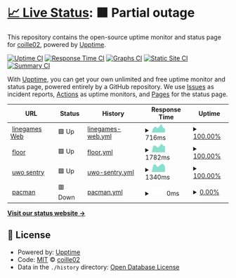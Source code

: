 # [📈 Live Status](https://board.uwo.line.games): <!--live status--> **🟧 Partial outage**

This repository contains the open-source uptime monitor and status page for [coille02](https://www.ram-g.ml/), powered by [Upptime](https://github.com/upptime/upptime).

[![Uptime CI](https://github.com/coille02/Uptime/workflows/Uptime%20CI/badge.svg)](https://github.com/coille02/Uptime/actions?query=workflow%3A%22Uptime+CI%22)
[![Response Time CI](https://github.com/coille02/Uptime/workflows/Response%20Time%20CI/badge.svg)](https://github.com/coille02/Uptime/actions?query=workflow%3A%22Response+Time+CI%22)
[![Graphs CI](https://github.com/coille02/Uptime/workflows/Graphs%20CI/badge.svg)](https://github.com/coille02/Uptime/actions?query=workflow%3A%22Graphs+CI%22)
[![Static Site CI](https://github.com/coille02/Uptime/workflows/Static%20Site%20CI/badge.svg)](https://github.com/coille02/Uptime/actions?query=workflow%3A%22Static+Site+CI%22)
[![Summary CI](https://github.com/coille02/Uptime/workflows/Summary%20CI/badge.svg)](https://github.com/coille02/Uptime/actions?query=workflow%3A%22Summary+CI%22)

With [Upptime](https://upptime.js.org), you can get your own unlimited and free uptime monitor and status page, powered entirely by a GitHub repository. We use [Issues](https://github.com/coille02/Uptime/issues) as incident reports, [Actions](https://github.com/coille02/Uptime/actions) as uptime monitors, and [Pages](https://board.uwo.line.games) for the status page.

<!--start: status pages-->
<!-- This summary is generated by Upptime (https://github.com/upptime/upptime) -->
<!-- Do not edit this manually, your changes will be overwritten -->
<!-- prettier-ignore -->
| URL | Status | History | Response Time | Uptime |
| --- | ------ | ------- | ------------- | ------ |
| <img alt="" src="https://icons.duckduckgo.com/ip3/www.line.games.ico" height="13"> [linegames Web](https://www.line.games) | 🟩 Up | [linegames-web.yml](https://github.com/coille02/upptime/commits/HEAD/history/linegames-web.yml) | <details><summary><img alt="Response time graph" src="./graphs/linegames-web/response-time-week.png" height="20"> 716ms</summary><br><a href="https://board.uwo.line.games/history/linegames-web"><img alt="Response time 719" src="https://img.shields.io/endpoint?url=https%3A%2F%2Fraw.githubusercontent.com%2Fcoille02%2Fupptime%2FHEAD%2Fapi%2Flinegames-web%2Fresponse-time.json"></a><br><a href="https://board.uwo.line.games/history/linegames-web"><img alt="24-hour response time 509" src="https://img.shields.io/endpoint?url=https%3A%2F%2Fraw.githubusercontent.com%2Fcoille02%2Fupptime%2FHEAD%2Fapi%2Flinegames-web%2Fresponse-time-day.json"></a><br><a href="https://board.uwo.line.games/history/linegames-web"><img alt="7-day response time 716" src="https://img.shields.io/endpoint?url=https%3A%2F%2Fraw.githubusercontent.com%2Fcoille02%2Fupptime%2FHEAD%2Fapi%2Flinegames-web%2Fresponse-time-week.json"></a><br><a href="https://board.uwo.line.games/history/linegames-web"><img alt="30-day response time 723" src="https://img.shields.io/endpoint?url=https%3A%2F%2Fraw.githubusercontent.com%2Fcoille02%2Fupptime%2FHEAD%2Fapi%2Flinegames-web%2Fresponse-time-month.json"></a><br><a href="https://board.uwo.line.games/history/linegames-web"><img alt="1-year response time 719" src="https://img.shields.io/endpoint?url=https%3A%2F%2Fraw.githubusercontent.com%2Fcoille02%2Fupptime%2FHEAD%2Fapi%2Flinegames-web%2Fresponse-time-year.json"></a></details> | <details><summary><a href="https://board.uwo.line.games/history/linegames-web">100.00%</a></summary><a href="https://board.uwo.line.games/history/linegames-web"><img alt="All-time uptime 99.96%" src="https://img.shields.io/endpoint?url=https%3A%2F%2Fraw.githubusercontent.com%2Fcoille02%2Fupptime%2FHEAD%2Fapi%2Flinegames-web%2Fuptime.json"></a><br><a href="https://board.uwo.line.games/history/linegames-web"><img alt="24-hour uptime 100.00%" src="https://img.shields.io/endpoint?url=https%3A%2F%2Fraw.githubusercontent.com%2Fcoille02%2Fupptime%2FHEAD%2Fapi%2Flinegames-web%2Fuptime-day.json"></a><br><a href="https://board.uwo.line.games/history/linegames-web"><img alt="7-day uptime 100.00%" src="https://img.shields.io/endpoint?url=https%3A%2F%2Fraw.githubusercontent.com%2Fcoille02%2Fupptime%2FHEAD%2Fapi%2Flinegames-web%2Fuptime-week.json"></a><br><a href="https://board.uwo.line.games/history/linegames-web"><img alt="30-day uptime 100.00%" src="https://img.shields.io/endpoint?url=https%3A%2F%2Fraw.githubusercontent.com%2Fcoille02%2Fupptime%2FHEAD%2Fapi%2Flinegames-web%2Fuptime-month.json"></a><br><a href="https://board.uwo.line.games/history/linegames-web"><img alt="1-year uptime 99.96%" src="https://img.shields.io/endpoint?url=https%3A%2F%2Fraw.githubusercontent.com%2Fcoille02%2Fupptime%2FHEAD%2Fapi%2Flinegames-web%2Fuptime-year.json"></a></details>
| <img alt="" src="https://icons.duckduckgo.com/ip3/floor.line.games.ico" height="13"> [floor](https://floor.line.games) | 🟩 Up | [floor.yml](https://github.com/coille02/upptime/commits/HEAD/history/floor.yml) | <details><summary><img alt="Response time graph" src="./graphs/floor/response-time-week.png" height="20"> 1782ms</summary><br><a href="https://board.uwo.line.games/history/floor"><img alt="Response time 1671" src="https://img.shields.io/endpoint?url=https%3A%2F%2Fraw.githubusercontent.com%2Fcoille02%2Fupptime%2FHEAD%2Fapi%2Ffloor%2Fresponse-time.json"></a><br><a href="https://board.uwo.line.games/history/floor"><img alt="24-hour response time 1655" src="https://img.shields.io/endpoint?url=https%3A%2F%2Fraw.githubusercontent.com%2Fcoille02%2Fupptime%2FHEAD%2Fapi%2Ffloor%2Fresponse-time-day.json"></a><br><a href="https://board.uwo.line.games/history/floor"><img alt="7-day response time 1782" src="https://img.shields.io/endpoint?url=https%3A%2F%2Fraw.githubusercontent.com%2Fcoille02%2Fupptime%2FHEAD%2Fapi%2Ffloor%2Fresponse-time-week.json"></a><br><a href="https://board.uwo.line.games/history/floor"><img alt="30-day response time 1656" src="https://img.shields.io/endpoint?url=https%3A%2F%2Fraw.githubusercontent.com%2Fcoille02%2Fupptime%2FHEAD%2Fapi%2Ffloor%2Fresponse-time-month.json"></a><br><a href="https://board.uwo.line.games/history/floor"><img alt="1-year response time 1671" src="https://img.shields.io/endpoint?url=https%3A%2F%2Fraw.githubusercontent.com%2Fcoille02%2Fupptime%2FHEAD%2Fapi%2Ffloor%2Fresponse-time-year.json"></a></details> | <details><summary><a href="https://board.uwo.line.games/history/floor">100.00%</a></summary><a href="https://board.uwo.line.games/history/floor"><img alt="All-time uptime 99.99%" src="https://img.shields.io/endpoint?url=https%3A%2F%2Fraw.githubusercontent.com%2Fcoille02%2Fupptime%2FHEAD%2Fapi%2Ffloor%2Fuptime.json"></a><br><a href="https://board.uwo.line.games/history/floor"><img alt="24-hour uptime 100.00%" src="https://img.shields.io/endpoint?url=https%3A%2F%2Fraw.githubusercontent.com%2Fcoille02%2Fupptime%2FHEAD%2Fapi%2Ffloor%2Fuptime-day.json"></a><br><a href="https://board.uwo.line.games/history/floor"><img alt="7-day uptime 100.00%" src="https://img.shields.io/endpoint?url=https%3A%2F%2Fraw.githubusercontent.com%2Fcoille02%2Fupptime%2FHEAD%2Fapi%2Ffloor%2Fuptime-week.json"></a><br><a href="https://board.uwo.line.games/history/floor"><img alt="30-day uptime 100.00%" src="https://img.shields.io/endpoint?url=https%3A%2F%2Fraw.githubusercontent.com%2Fcoille02%2Fupptime%2FHEAD%2Fapi%2Ffloor%2Fuptime-month.json"></a><br><a href="https://board.uwo.line.games/history/floor"><img alt="1-year uptime 99.99%" src="https://img.shields.io/endpoint?url=https%3A%2F%2Fraw.githubusercontent.com%2Fcoille02%2Fupptime%2FHEAD%2Fapi%2Ffloor%2Fuptime-year.json"></a></details>
| <img alt="" src="https://icons.duckduckgo.com/ip3/sentry22.uwo.line.games.ico" height="13"> [uwo sentry](https://sentry22.uwo.line.games) | 🟩 Up | [uwo-sentry.yml](https://github.com/coille02/upptime/commits/HEAD/history/uwo-sentry.yml) | <details><summary><img alt="Response time graph" src="./graphs/uwo-sentry/response-time-week.png" height="20"> 1340ms</summary><br><a href="https://board.uwo.line.games/history/uwo-sentry"><img alt="Response time 1424" src="https://img.shields.io/endpoint?url=https%3A%2F%2Fraw.githubusercontent.com%2Fcoille02%2Fupptime%2FHEAD%2Fapi%2Fuwo-sentry%2Fresponse-time.json"></a><br><a href="https://board.uwo.line.games/history/uwo-sentry"><img alt="24-hour response time 1009" src="https://img.shields.io/endpoint?url=https%3A%2F%2Fraw.githubusercontent.com%2Fcoille02%2Fupptime%2FHEAD%2Fapi%2Fuwo-sentry%2Fresponse-time-day.json"></a><br><a href="https://board.uwo.line.games/history/uwo-sentry"><img alt="7-day response time 1340" src="https://img.shields.io/endpoint?url=https%3A%2F%2Fraw.githubusercontent.com%2Fcoille02%2Fupptime%2FHEAD%2Fapi%2Fuwo-sentry%2Fresponse-time-week.json"></a><br><a href="https://board.uwo.line.games/history/uwo-sentry"><img alt="30-day response time 1237" src="https://img.shields.io/endpoint?url=https%3A%2F%2Fraw.githubusercontent.com%2Fcoille02%2Fupptime%2FHEAD%2Fapi%2Fuwo-sentry%2Fresponse-time-month.json"></a><br><a href="https://board.uwo.line.games/history/uwo-sentry"><img alt="1-year response time 1424" src="https://img.shields.io/endpoint?url=https%3A%2F%2Fraw.githubusercontent.com%2Fcoille02%2Fupptime%2FHEAD%2Fapi%2Fuwo-sentry%2Fresponse-time-year.json"></a></details> | <details><summary><a href="https://board.uwo.line.games/history/uwo-sentry">100.00%</a></summary><a href="https://board.uwo.line.games/history/uwo-sentry"><img alt="All-time uptime 99.85%" src="https://img.shields.io/endpoint?url=https%3A%2F%2Fraw.githubusercontent.com%2Fcoille02%2Fupptime%2FHEAD%2Fapi%2Fuwo-sentry%2Fuptime.json"></a><br><a href="https://board.uwo.line.games/history/uwo-sentry"><img alt="24-hour uptime 100.00%" src="https://img.shields.io/endpoint?url=https%3A%2F%2Fraw.githubusercontent.com%2Fcoille02%2Fupptime%2FHEAD%2Fapi%2Fuwo-sentry%2Fuptime-day.json"></a><br><a href="https://board.uwo.line.games/history/uwo-sentry"><img alt="7-day uptime 100.00%" src="https://img.shields.io/endpoint?url=https%3A%2F%2Fraw.githubusercontent.com%2Fcoille02%2Fupptime%2FHEAD%2Fapi%2Fuwo-sentry%2Fuptime-week.json"></a><br><a href="https://board.uwo.line.games/history/uwo-sentry"><img alt="30-day uptime 100.00%" src="https://img.shields.io/endpoint?url=https%3A%2F%2Fraw.githubusercontent.com%2Fcoille02%2Fupptime%2FHEAD%2Fapi%2Fuwo-sentry%2Fuptime-month.json"></a><br><a href="https://board.uwo.line.games/history/uwo-sentry"><img alt="1-year uptime 99.85%" src="https://img.shields.io/endpoint?url=https%3A%2F%2Fraw.githubusercontent.com%2Fcoille02%2Fupptime%2FHEAD%2Fapi%2Fuwo-sentry%2Fuptime-year.json"></a></details>
| <img alt="" src="https://icons.duckduckgo.com/ip3/pacman.line.games.ico" height="13"> [pacman](https://pacman.line.games) | 🟥 Down | [pacman.yml](https://github.com/coille02/upptime/commits/HEAD/history/pacman.yml) | <details><summary><img alt="Response time graph" src="./graphs/pacman/response-time-week.png" height="20"> 0ms</summary><br><a href="https://board.uwo.line.games/history/pacman"><img alt="Response time 0" src="https://img.shields.io/endpoint?url=https%3A%2F%2Fraw.githubusercontent.com%2Fcoille02%2Fupptime%2FHEAD%2Fapi%2Fpacman%2Fresponse-time.json"></a><br><a href="https://board.uwo.line.games/history/pacman"><img alt="24-hour response time 0" src="https://img.shields.io/endpoint?url=https%3A%2F%2Fraw.githubusercontent.com%2Fcoille02%2Fupptime%2FHEAD%2Fapi%2Fpacman%2Fresponse-time-day.json"></a><br><a href="https://board.uwo.line.games/history/pacman"><img alt="7-day response time 0" src="https://img.shields.io/endpoint?url=https%3A%2F%2Fraw.githubusercontent.com%2Fcoille02%2Fupptime%2FHEAD%2Fapi%2Fpacman%2Fresponse-time-week.json"></a><br><a href="https://board.uwo.line.games/history/pacman"><img alt="30-day response time 0" src="https://img.shields.io/endpoint?url=https%3A%2F%2Fraw.githubusercontent.com%2Fcoille02%2Fupptime%2FHEAD%2Fapi%2Fpacman%2Fresponse-time-month.json"></a><br><a href="https://board.uwo.line.games/history/pacman"><img alt="1-year response time 0" src="https://img.shields.io/endpoint?url=https%3A%2F%2Fraw.githubusercontent.com%2Fcoille02%2Fupptime%2FHEAD%2Fapi%2Fpacman%2Fresponse-time-year.json"></a></details> | <details><summary><a href="https://board.uwo.line.games/history/pacman">0.00%</a></summary><a href="https://board.uwo.line.games/history/pacman"><img alt="All-time uptime 0.00%" src="https://img.shields.io/endpoint?url=https%3A%2F%2Fraw.githubusercontent.com%2Fcoille02%2Fupptime%2FHEAD%2Fapi%2Fpacman%2Fuptime.json"></a><br><a href="https://board.uwo.line.games/history/pacman"><img alt="24-hour uptime 0.00%" src="https://img.shields.io/endpoint?url=https%3A%2F%2Fraw.githubusercontent.com%2Fcoille02%2Fupptime%2FHEAD%2Fapi%2Fpacman%2Fuptime-day.json"></a><br><a href="https://board.uwo.line.games/history/pacman"><img alt="7-day uptime 0.00%" src="https://img.shields.io/endpoint?url=https%3A%2F%2Fraw.githubusercontent.com%2Fcoille02%2Fupptime%2FHEAD%2Fapi%2Fpacman%2Fuptime-week.json"></a><br><a href="https://board.uwo.line.games/history/pacman"><img alt="30-day uptime 0.00%" src="https://img.shields.io/endpoint?url=https%3A%2F%2Fraw.githubusercontent.com%2Fcoille02%2Fupptime%2FHEAD%2Fapi%2Fpacman%2Fuptime-month.json"></a><br><a href="https://board.uwo.line.games/history/pacman"><img alt="1-year uptime 0.00%" src="https://img.shields.io/endpoint?url=https%3A%2F%2Fraw.githubusercontent.com%2Fcoille02%2Fupptime%2FHEAD%2Fapi%2Fpacman%2Fuptime-year.json"></a></details>

<!--end: status pages-->

[**Visit our status website →**](https://board.uwo.line.games)

## 📄 License

- Powered by: [Upptime](https://github.com/upptime/upptime)
- Code: [MIT](./LICENSE) © [coille02](https://www.ram-g.ml/)
- Data in the `./history` directory: [Open Database License](https://opendatacommons.org/licenses/odbl/1-0/)
